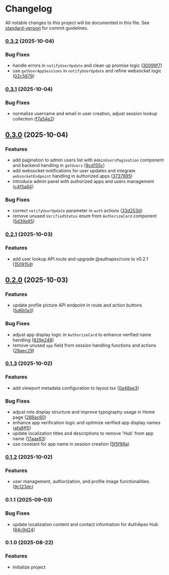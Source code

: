 # Changelog

All notable changes to this project will be documented in this file. See [standard-version](https://github.com/conventional-changelog/standard-version) for commit guidelines.

### [0.3.2](https://github.com/AuthApex/authapex-hub/compare/v0.3.1...v0.3.2) (2025-10-04)


### Bug Fixes

* handle errors in `notifyUserUpdate` and clean up promise logic ([30099f7](https://github.com/AuthApex/authapex-hub/commit/30099f7fd8cb2045091ef6af931cad73e4156407))
* use `getUserAppSessions` in `notifyUserUpdate` and refine websocket logic ([02c5879](https://github.com/AuthApex/authapex-hub/commit/02c58795659eda7c6e8b6f82951987961d78bae4))

### [0.3.1](https://github.com/AuthApex/authapex-hub/compare/v0.3.0...v0.3.1) (2025-10-04)


### Bug Fixes

* normalize username and email in user creation, adjust session lookup collection ([f7a54e2](https://github.com/AuthApex/authapex-hub/commit/f7a54e24ed22058c744eac02b714edd79d94ac59))

## [0.3.0](https://github.com/AuthApex/authapex-hub/compare/v0.2.1...v0.3.0) (2025-10-04)


### Features

* add pagination to admin users list with `AdminUsersPagination` component and backend handling in `getUsers` ([9cd155c](https://github.com/AuthApex/authapex-hub/commit/9cd155ca6f37fd4e9f5a5e44ad5f166edbe92ad7))
* add websocket notifications for user updates and integrate `websocketEndpoint` handling in authorized apps ([3737895](https://github.com/AuthApex/authapex-hub/commit/373789556ddfe735f6dc21d7b3ad0fe24d7101e8))
* introduce admin panel with authorized apps and users management ([c4f5a64](https://github.com/AuthApex/authapex-hub/commit/c4f5a64655da44a4ee33a37fc13f714f79cc0781))


### Bug Fixes

* correct `notifyUserUpdate` parameter in `auth` actions ([33d253d](https://github.com/AuthApex/authapex-hub/commit/33d253d816015260b2eb16a3767f109ff00e63ab))
* remove unused `VerifiedStatus` enum from `AuthorizeCard` component ([5d39a95](https://github.com/AuthApex/authapex-hub/commit/5d39a95c530337cb93c441ff7acefcf6ec1ba607))

### [0.2.1](https://github.com/AuthApex/authapex-hub/compare/v0.2.0...v0.2.1) (2025-10-03)


### Features

* add user lookup API route and upgrade @authapex/core to v0.2.1 ([150915d](https://github.com/AuthApex/authapex-hub/commit/150915df6d1063541b4ede41d7d62cd4af2c2ebb))

## [0.2.0](https://github.com/AuthApex/authapex-hub/compare/v0.1.3...v0.2.0) (2025-10-03)


### Features

* update profile picture API endpoint in route and action buttons ([5d6b1a3](https://github.com/AuthApex/authapex-hub/commit/5d6b1a3d66a7810011b1632d963f21bb1380ce54))


### Bug Fixes

* adjust app display logic in `AuthorizeCard` to enhance verified name handling ([829e248](https://github.com/AuthApex/authapex-hub/commit/829e248fa5395b3371666b1b09d2c27d2924a114))
* remove unused `app` field from session handling functions and actions ([28aec29](https://github.com/AuthApex/authapex-hub/commit/28aec29891ed149daa621c1cfbea3c4badcc3538))

### [0.1.3](https://github.com/AuthApex/authapex-hub/compare/v0.1.2...v0.1.3) (2025-10-02)


### Features

* add viewport metadata configuration to layout.tsx ([0a48ae3](https://github.com/AuthApex/authapex-hub/commit/0a48ae34a235344a6ecd48e67e1d8ee100a67094))


### Bug Fixes

* adjust role display structure and improve typography usage in Home page ([286ac60](https://github.com/AuthApex/authapex-hub/commit/286ac60d594411e7341f28f4c379feb2164a5035))
* enhance app verification logic and optimize verified app display names ([afa8ff5](https://github.com/AuthApex/authapex-hub/commit/afa8ff5d8b700b4112a0055a72918174aa573f75))
* update localization titles and descriptions to remove 'Hub' from app name ([17aaa83](https://github.com/AuthApex/authapex-hub/commit/17aaa83c4a173e1d5da4631e789b974a94204b2d))
* use constant for app name in session creation ([5f5f86a](https://github.com/AuthApex/authapex-hub/commit/5f5f86a8bd31967d0433b716b1491d1c4f873b30))

### [0.1.2](https://github.com/AuthApex/authapex-hub/compare/v0.1.1...v0.1.2) (2025-10-02)


### Features

* user management, authorization, and profile image functionalities. ([9c123dc](https://github.com/AuthApex/authapex-hub/commit/9c123dca276409caad6331ce5cef7dd7f32f8287))

### 0.1.1 (2025-09-03)


### Bug Fixes

* update localization content and contact information for AuthApex Hub ([84c9d24](https://github.com/AuthApex/authapex-hub/commit/84c9d24b18157b997b7a7169f29c8e075cd2506f))

### 0.1.0 (2025-08-22)

### Features
* Initialize project
